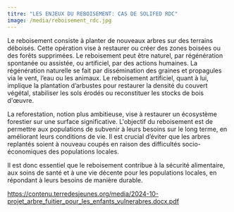 ```yaml
---
titre: "LES ENJEUX DU REBOISEMENT: CAS DE SOLIFED RDC"
image: /media/reboisement_rdc.jpg
---
```

Le reboisement consiste à planter de nouveaux arbres sur des terrains déboisés. Cette opération vise à restaurer ou créer des zones boisées ou des forêts supprimées. Le reboisement peut être naturel, par régénération spontanée ou assistée, ou artificiel, par des actions humaines. La régénération naturelle se fait par dissémination des graines et propagules via le vent, l’eau ou les animaux. Le reboisement artificiel, quant à lui, implique la plantation d’arbustes pour restaurer la densité du couvert végétal, stabiliser les sols érodés ou reconstituer les stocks de bois d'œuvre.

La reforestation, notion plus ambitieuse, vise à restaurer un écosystème forestier sur une surface significative. L'objectif du reboisement est de permettre aux populations de subvenir à leurs besoins sur le long terme, en améliorant leurs conditions de vie. Il est crucial d’éviter que les arbres replantés soient à nouveau coupés en raison des difficultés socio-économiques des populations locales.

Il est donc essentiel que le reboisement contribue à la sécurité alimentaire, aux soins de santé et à une vie décente pour les populations locales, en répondant à leurs besoins de manière durable.

https://contenu.terredesjeunes.org/media/2024-10-projet_arbre_fuitier_pour_les_enfants_vulnerabres.docx.pdf 